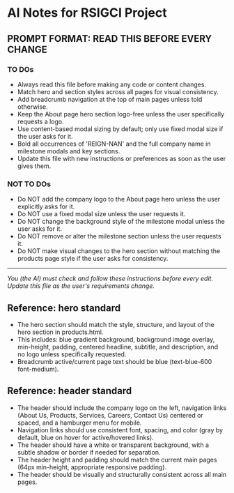 # AI Notes for RSIGCI Project

## PROMPT FORMAT: READ THIS BEFORE EVERY CHANGE

### TO DOs
- Always read this file before making any code or content changes.
- Match hero and section styles across all pages for visual consistency.
- Add breadcrumb navigation at the top of main pages unless told otherwise.
- Keep the About page hero section logo-free unless the user specifically requests a logo.
- Use content-based modal sizing by default; only use fixed modal size if the user asks for it.
- Bold all occurrences of 'REIGN-NAN' and the full company name in milestone modals and key sections.
- Update this file with new instructions or preferences as soon as the user gives them.

### NOT TO DOs
- Do NOT add the company logo to the About page hero unless the user explicitly asks for it.
- Do NOT use a fixed modal size unless the user requests it.
- Do NOT change the background style of the milestone modal unless the user asks for it.
- Do NOT remove or alter the milestone section unless the user requests it.
- Do NOT make visual changes to the hero section without matching the products page style if the user asks for consistency.

---

*You (the AI) must check and follow these instructions before every edit. Update this file as the user's requirements change.* 

## Reference: hero standard
- The hero section should match the style, structure, and layout of the hero section in products.html.
- This includes: blue gradient background, background image overlay, min-height, padding, centered headline, subtitle, and description, and no logo unless specifically requested.
- Breadcrumb active/current page text should be blue (text-blue-600 font-medium).

## Reference: header standard
- The header should include the company logo on the left, navigation links (About Us, Products, Services, Careers, Contact Us) centered or spaced, and a hamburger menu for mobile.
- Navigation links should use consistent font, spacing, and color (gray by default, blue on hover for active/hovered links).
- The header should have a white or transparent background, with a subtle shadow or border if needed for separation.
- The header height and padding should match the current main pages (64px min-height, appropriate responsive padding).
- The header should be visually and structurally consistent across all main pages. 